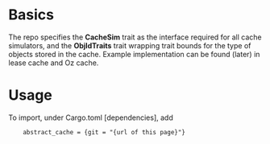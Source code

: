 # Basics

The repo specifies the **CacheSim** trait as the interface required for all cache simulators, and the **ObjIdTraits** trait wrapping trait bounds for the type of objects stored in the cache. Example implementation can be found (later) in lease cache and Oz cache.



# Usage
To import, under Cargo.toml [dependencies], add

        abstract_cache = {git = "{url of this page}"}
